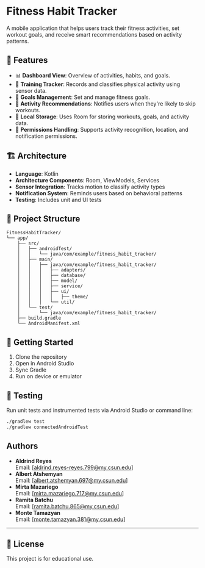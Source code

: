 # Fitness Habit Tracker

A mobile application that helps users track their fitness activities, set workout goals, and receive smart recommendations based on activity patterns.

## 📱 Features

- 📊 **Dashboard View**: Overview of activities, habits, and goals.
- 🏃 **Training Tracker**: Records and classifies physical activity using sensor data.
- 🎯 **Goals Management**: Set and manage fitness goals.
- 🧠 **Activity Recommendations**: Notifies users when they're likely to skip workouts.
- 💾 **Local Storage**: Uses Room for storing workouts, goals, and activity data.
- 🔐 **Permissions Handling**: Supports activity recognition, location, and notification permissions.

## 🏗️ Architecture

- **Language**: Kotlin
- **Architecture Components**: Room, ViewModels, Services
- **Sensor Integration**: Tracks motion to classify activity types
- **Notification System**: Reminds users based on behavioral patterns
- **Testing**: Includes unit and UI tests

## 📂 Project Structure

```
FitnessHabitTracker/
└── app/
    ├── src/
    │   ├── androidTest/
    │   │   └── java/com/example/fitness_habit_tracker/
    │   ├── main/
    │   │   ├── java/com/example/fitness_habit_tracker/
    │   │   │   ├── adapters/
    │   │   │   ├── database/
    │   │   │   ├── model/
    │   │   │   ├── service/
    │   │   │   ├── ui/
    │   │   │   │   ├── theme/
    │   │   │   └── util/
    │   └── test/
    │       └── java/com/example/fitness_habit_tracker/
    ├── build.gradle
    └── AndroidManifest.xml
```

## 🚀 Getting Started

1. Clone the repository
2. Open in Android Studio
3. Sync Gradle
4. Run on device or emulator

## 🧪 Testing

Run unit tests and instrumented tests via Android Studio or command line:
```bash
./gradlew test
./gradlew connectedAndroidTest
```

## Authors

- **Aldrind Reyes**  
  Email: [aldrind.reyes-reyes.799@my.csun.edu]
- **Albert Atshemyan**  
  Email: [albert.atshemyan.697@my.csun.edu]
- **Mirta Mazariego**  
  Email: [mirta.mazariego.717@my.csun.edu]
- **Ramita Batchu**  
  Email: [ramita.batchu.865@my.csun.edu]
- **Monte Tamazyan**  
  Email: [monte.tamazyan.381@my.csun.edu]
---

## 📝 License

This project is for educational use.


